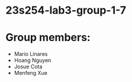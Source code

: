 # 23s254-lab3-group-1-7

# Group members:
* Mario Linares
* Hoang Nguyen
* Josue Cota
* Menfeng Xue

